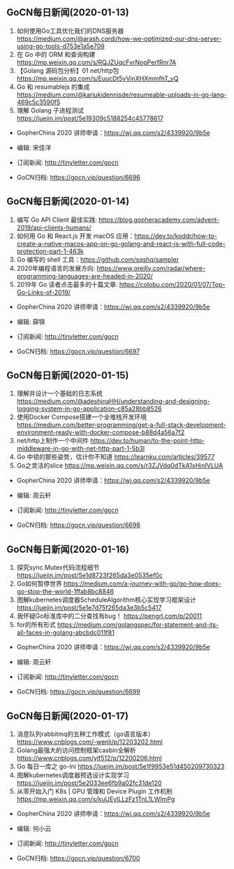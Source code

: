 ## GoCN每日新闻(2020-01-13)

1. 如何使用Go工具优化我们的DNS服务器 https://medium.com/@arash.cordi/how-we-optimized-our-dns-server-using-go-tools-d753e1a5e709
2. 在 Go 中的 ORM 和查询构建 https://mp.weixin.qq.com/s/RQJZUqcFvrNoqPerfRnr7A
3. 【Golang 源码包分析】01 net/http包 https://mp.weixin.qq.com/s/EuucDt5yVjnXHXmmfhT_vQ
4. Go 和 resumablejs 的集成 https://medium.com/@kariukidennisde/resumeable-uploads-in-go-lang-469c5c3590f5
5. 理解 Golang 子进程测试 https://juejin.im/post/5e19309c5188254c45778617

* GopherChina 2020 讲师申请：https://wj.qq.com/s2/4339920/9b5e

* 编辑: 宋佳洋
* 订阅新闻: http://tinyletter.com/gocn
* GoCN归档: https://gocn.vip/question/6696

## GoCN每日新闻(2020-01-14)

1. 编写 Go API Client 最佳实践: https://blog.gopheracademy.com/advent-2019/api-clients-humans/
2. 如何用 Go 和 React.js 开发 macOS 应用：https://dev.to/koddr/how-to-create-a-native-macos-app-on-go-golang-and-react-js-with-full-code-protection-part-1-463k
3. Go 编写的 shell 工具：https://github.com/sqshq/sampler
4. 2020年编程语言的发展方向: https://www.oreilly.com/radar/where-programming-languages-are-headed-in-2020/ 
5. 2019年 Go 读者点击最多的十篇文章: https://colobu.com/2020/01/07/Top-Go-Links-of-2019/

* GopherChina 2020 讲师申请：https://wj.qq.com/s2/4339920/9b5e

* 编辑: 薛锦 
* 订阅新闻: http://tinyletter.com/gocn
* GoCN归档: https://gocn.vip/question/6697

## GoCN每日新闻(2020-01-15)

1. 理解并设计一个基础的日志系统 https://medium.com/@adeshinaHH/understanding-and-designing-logging-system-in-go-application-c85a28bb8526
2. 使用Docker Compose搭建一个全堆栈开发环境 https://medium.com/better-programming/get-a-full-stack-development-environment-ready-with-docker-compose-b88d4a56a7f2
3. net/http上制作一个中间件 https://dev.to/human/to-the-point-http-middleware-in-go-with-net-http-part-1-5b3l
4. Go 中锁的那些姿势，估计你不知道 https://learnku.com/articles/39577
5. Go之灵活的slice https://mp.weixin.qq.com/s/r3ZJVdq0dTkA1xHinIVLUA

* GopherChina 2020 讲师申请：https://wj.qq.com/s2/4339920/9b5e

* 编辑: 周云轩 
* 订阅新闻: http://tinyletter.com/gocn
* GoCN归档: https://gocn.vip/question/6698

## GoCN每日新闻(2020-01-16)

1. 探究sync.Mutex代码流程细节 https://juejin.im/post/5e1d8723f265da3e0535ef0c
2. Go如何暂停世界 https://medium.com/a-journey-with-go/go-how-does-go-stop-the-world-1ffab8bc8846
3. 图解kubernetes调度器ScheduleAlgorithm核心实现学习框架设计 https://juejin.im/post/5e1e7d75f265da3e3b5c5417
4. 我怀疑Go标准库中的二分查找有bug！ https://pengrl.com/p/20011
5. for的所有形式 https://medium.com/golangspec/for-statement-and-its-all-faces-in-golang-abcbdc011f81

* GopherChina 2020 讲师申请：https://wj.qq.com/s2/4339920/9b5e

* 编辑: 周云轩 
* 订阅新闻: http://tinyletter.com/gocn
* GoCN归档: https://gocn.vip/question/6699

## GoCN每日新闻(2020-01-17)

1.  消息队列rabbitmq的五种工作模式（go语言版本）https://www.cnblogs.com/-wenli/p/12203202.html
2.  Golang最强大的访问控制框架casbin全解析 https://www.cnblogs.com/yjf512/p/12200206.html
3.  Go 每日一库之 go-ini https://juejin.im/post/5e1f9953e51d450209730323
4.  图解kubernetes调度器预选设计实现学习 https://juejin.im/post/5e2033ee6fb9a02fc31de120
5.  从零开始入门 K8s | GPU 管理和 Device Plugin 工作机制 https://mp.weixin.qq.com/s/kuUEylLLzFz1TnL1LWImPg

* GopherChina 2020 讲师申请：https://wj.qq.com/s2/4339920/9b5e

* 编辑: 何小云 
* 订阅新闻: http://tinyletter.com/gocn
* GoCN归档: https://gocn.vip/question/6700
